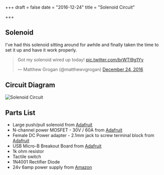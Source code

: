 +++
draft = false
date = "2016-12-24"
title = "Solenoid Circuit"

+++

## Solenoid

I've had this solenoid sitting around for awhile and finally taken the time to set it up and have it work properly.

<blockquote class="twitter-video" data-lang="en"><p lang="en" dir="ltr">Got my solenoid wired up today! <a href="https://t.co/brWTI9g1Yy">pic.twitter.com/brWTI9g1Yy</a></p>&mdash; Matthew Grogan (@matthewvgrogan) <a href="https://twitter.com/matthewvgrogan/status/812768343778267136">December 24, 2016</a></blockquote>
<script async src="//platform.twitter.com/widgets.js" charset="utf-8"></script>

## Circuit Diagram

![Solenoid Circuit](images/solenoid_fritz.png)

## Parts List

* Large push/pull solenoid from [Adafruit](https://www.adafruit.com/products/413)
* N-channel power MOSFET - 30V / 60A from [Adafruit](https://www.adafruit.com/products/355)
* Female DC Power adapter - 2.1mm jack to screw terminal block from [Adafruit](https://www.adafruit.com/products/368)
* USB Micro-B Breakout Board from [Adafruit](https://www.adafruit.com/products/1833)
* 1k ohm resistor
* Tactile switch
* 1N4001 Rectifier Diode
* 24v 6amp power supply from [Amazon](http://a.co/hvl9R5V)
